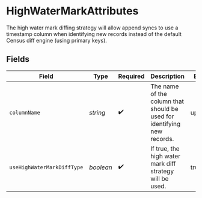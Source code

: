 # HighWaterMarkAttributes

The high water mark diffing strategy will allow append syncs to use a timestamp column when identifying new records instead of the default Census diff engine (using primary keys).


## Fields

| Field                                                                   | Type                                                                    | Required                                                                | Description                                                             | Example                                                                 |
| ----------------------------------------------------------------------- | ----------------------------------------------------------------------- | ----------------------------------------------------------------------- | ----------------------------------------------------------------------- | ----------------------------------------------------------------------- |
| `columnName`                                                            | *string*                                                                | :heavy_check_mark:                                                      | The name of the column that should be used for identifying new records. | updated_at                                                              |
| `useHighWaterMarkDiffType`                                              | *boolean*                                                               | :heavy_check_mark:                                                      | If true, the high water mark diff strategy will be used.                | true                                                                    |